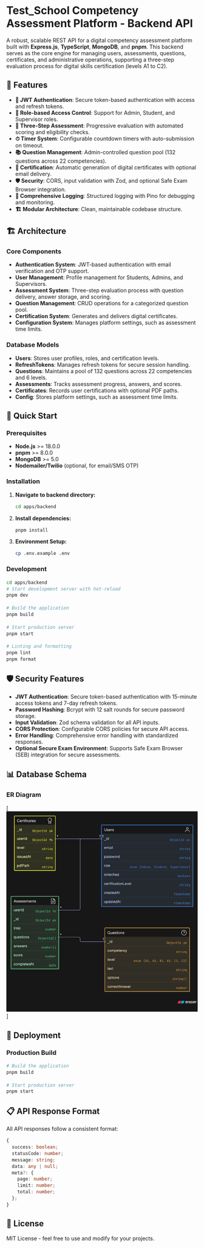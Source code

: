 # Test_School Competency Assessment Platform - Backend API

A robust, scalable REST API for a digital competency assessment platform built with **Express.js**, **TypeScript**, **MongoDB**, and **pnpm**. This backend serves as the core engine for managing users, assessments, questions, certificates, and administrative operations, supporting a three-step evaluation process for digital skills certification (levels A1 to C2).

## 🌟 Features

- **🔐 JWT Authentication**: Secure token-based authentication with access and refresh tokens.
- **👥 Role-based Access Control**: Support for Admin, Student, and Supervisor roles.
- **📝 Three-Step Assessment**: Progressive evaluation with automated scoring and eligibility checks.
- **⏱ Timer System**: Configurable countdown timers with auto-submission on timeout.
- **📚 Question Management**: Admin-controlled question pool (132 questions across 22 competencies).
- **📜 Certification**: Automatic generation of digital certificates with optional email delivery.
- **🛡️ Security**: CORS, input validation with Zod, and optional Safe Exam Browser integration.
- **📝 Comprehensive Logging**: Structured logging with Pino for debugging and monitoring.
- **🏗️ Modular Architecture**: Clean, maintainable codebase structure.

## 🏗️ Architecture

### Core Components

- **Authentication System**: JWT-based authentication with email verification and OTP support.
- **User Management**: Profile management for Students, Admins, and Supervisors.
- **Assessment System**: Three-step evaluation process with question delivery, answer storage, and scoring.
- **Question Management**: CRUD operations for a categorized question pool.
- **Certification System**: Generates and delivers digital certificates.
- **Configuration System**: Manages platform settings, such as assessment time limits.

### Database Models

- **Users**: Stores user profiles, roles, and certification levels.
- **RefreshTokens**: Manages refresh tokens for secure session handling.
- **Questions**: Maintains a pool of 132 questions across 22 competencies and 6 levels.
- **Assessments**: Tracks assessment progress, answers, and scores.
- **Certificates**: Records user certifications with optional PDF paths.
- **Config**: Stores platform settings, such as assessment time limits.

## 🚀 Quick Start

### Prerequisites

- **Node.js** >= 18.0.0
- **pnpm** >= 8.0.0
- **MongoDB** >= 5.0
- **Nodemailer/Twilio** (optional, for email/SMS OTP)

### Installation

1. **Navigate to backend directory:**
    
    ```bash
    cd apps/backend
    ```
    
2. **Install dependencies:**
    
    ```bash
    pnpm install
    ```
    
3. **Environment Setup:**
    
    ```bash
    cp .env.example .env
    ```

### Development

```bash
cd apps/backend
# Start development server with hot-reload
pnpm dev

# Build the application
pnpm build

# Start production server
pnpm start

# Linting and formatting
pnpm lint
pnpm format
```

## 🛡️ Security Features

- **JWT Authentication**: Secure token-based authentication with 15-minute access tokens and 7-day refresh tokens.
- **Password Hashing**: Bcrypt with 12 salt rounds for secure password storage.
- **Input Validation**: Zod schema validation for all API inputs.
- **CORS Protection**: Configurable CORS policies for secure API access.
- **Error Handling**: Comprehensive error handling with standardized responses.
- **Optional Secure Exam Environment**: Supports Safe Exam Browser (SEB) integration for secure assessments.

## 📊 Database Schema

### ER Diagram

[![er_diagram](./ER_Diagram.png)]

## 🚀 Deployment

### Production Build

```bash
# Build the application
pnpm build

# Start production server
pnpm start
```

## 📋 API Response Format

All API responses follow a consistent format:

```typescript
{
  success: boolean;
  statusCode: number;
  message: string;
  data: any | null;
  meta?: {
    page: number;
    limit: number;
    total: number;
  };
}
```

## 📄 License

MIT License - feel free to use and modify for your projects.